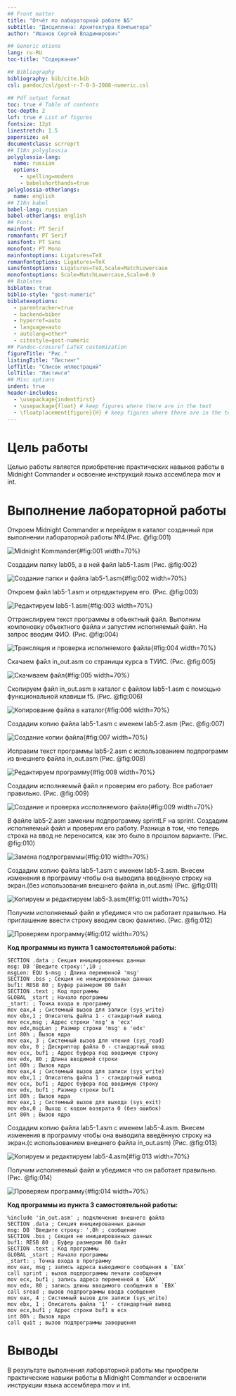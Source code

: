 ```yaml
---
## Front matter
title: "Отчёт по лабораторной работе №5"
subtitle: "Дисциплина: Архитектура Компьютера"
author: "Иванов Сергей Владимирович"

## Generic otions
lang: ru-RU
toc-title: "Содержание"

## Bibliography
bibliography: bib/cite.bib
csl: pandoc/csl/gost-r-7-0-5-2008-numeric.csl

## Pdf output format
toc: true # Table of contents
toc-depth: 2
lof: true # List of figures
fontsize: 12pt
linestretch: 1.5
papersize: a4
documentclass: scrreprt
## I18n polyglossia
polyglossia-lang:
  name: russian
  options:
	- spelling=modern
	- babelshorthands=true
polyglossia-otherlangs:
  name: english
## I18n babel
babel-lang: russian
babel-otherlangs: english
## Fonts
mainfont: PT Serif
romanfont: PT Serif
sansfont: PT Sans
monofont: PT Mono
mainfontoptions: Ligatures=TeX
romanfontoptions: Ligatures=TeX
sansfontoptions: Ligatures=TeX,Scale=MatchLowercase
monofontoptions: Scale=MatchLowercase,Scale=0.9
## Biblatex
biblatex: true
biblio-style: "gost-numeric"
biblatexoptions:
  - parentracker=true
  - backend=biber
  - hyperref=auto
  - language=auto
  - autolang=other*
  - citestyle=gost-numeric
## Pandoc-crossref LaTeX customization
figureTitle: "Рис."
listingTitle: "Листинг"
lofTitle: "Список иллюстраций"
lolTitle: "Листинги"
## Misc options
indent: true
header-includes:
  - \usepackage{indentfirst}
  - \usepackage{float} # keep figures where there are in the text
  - \floatplacement{figure}{H} # keep figures where there are in the text
---
```


# Цель работы

Целью работы является приобретение практических навыков работы в Midnight Commander и освоение инструкций языка ассемблера mov и int.
                    
# Выполнение лабораторной работы

Откроем Midnight Commander и перейдем в каталог созданный при выполнении лабораторной работы №4.(Рис. @fig:001)

![Midnight Kommander](image/1.jpeg){#fig:001 width=70%}

Создадим папку lab05, а в ней файл lab5-1.asm (Рис. @fig:002)

![Создание папки и файла lab5-1.asm](image/2.jpeg){#fig:002 width=70%}

Откроем файл lab5-1.asm и отредактируем его. (Рис. @fig:003)

![Редактируем lab5-1.asm](image/3.jpeg){#fig:003 width=70%}

Оттранслируем текст программы в объектный файл. Выполним компоновку объектного файла и запустим исполняемый файл. На запрос вводим ФИО. (Рис. @fig:004)

![Трансляция и проверка исполняемого файла](image/4.jpeg){#fig:004 width=70%}

Скачаем файл in_out.asm со страницы курса в ТУИС. (Рис. @fig:005)

![Скачиваем файл](image/5.jpeg){#fig:005 width=70%}

Скопируем файл in_out.asm в каталог с файлом lab5-1.asm с помощью функциональной клавиши f5. (Рис. @fig:006)

![Копирование файла в каталог](image/6.jpeg){#fig:006 width=70%}

Создадим копию файла lab5-1.asm с именем lab5-2.asm (Рис. @fig:007)

![Создание копии файла](image/7.jpeg){#fig:007 width=70%}

Исправим текст программы lab5-2.asm с использованием подпрограмм из внешнего файла in_out.asm (Рис. @fig:008)

![Редактируем программу](image/8.jpeg){#fig:008 width=70%}

Создадим исполняемый файл и проверим его работу. Все работает правильно. (Рис. @fig:009)

![Создание и проверка иссполняемого файла](image/9.jpeg){#fig:009 width=70%}

В файле lab5-2.asm заменим подпрограмму sprintLF на sprint. Создадим исполняемый файл и проверим его работу. Разница в том, что теперь строка на ввод не переносится, как это было в прошлом варианте. (Рис. @fig:010)

![Замена подпрограммы](image/10.jpeg){#fig:010 width=70%}

Создадим копию файла lab5-1.asm с именем lab5-3.asm. Внесем изменения в программу чтобы она выводила введённую строку на экран.(без использования внешнего файла in_out.asm) (Рис. @fig:011)

![Копируем и редактируем lab5-3.asm](image/11.jpeg){#fig:011 width=70%}

Получим исполняемый файл и убедимся что он работает правильно. На приглашение ввести строку вводим свою фамилию. (Рис. @fig:012)

![Проверяем программу](image/12.jpeg){#fig:012 width=70%}

**Код программы из пункта 1 самостоятельной работы:**
```assembler
SECTION .data ; Секция инициированных данных
msg: DB 'Введите строку:',10 ;
msgLen: EQU $-msg ; Длина переменной 'msg'
SECTION .bss ; Секция не инициированных данных
buf1: RESB 80 ; Буфер размером 80 байт
SECTION .text ; Код программы
GLOBAL _start ; Начало программы
_start: ; Точка входа в программу
mov eax,4 ; Системный вызов для записи (sys_write)
mov ebx,1 ; Описатель файла 1 - стандартный вывод
mov ecx,msg ; Адрес строки 'msg' в 'ecx'
mov edx,msgLen ; Размер строки 'msg' в 'edx'
int 80h ; Вызов ядра
mov eax, 3 ; Системный вызов для чтения (sys_read)
mov ebx, 0 ; Дескриптор файла 0 - стандартный ввод
mov ecx, buf1 ; Адрес буфера под вводимую строку
mov edx, 80 ; Длина вводимой строки
int 80h ; Вызов ядра
mov eax,4 ; Системный вызов для записи (sys_write)
mov ebx,1 ; Описатель файла 1 - стандартный вывод
mov ecx, buf1 ; Адрес буфера под вводимую строку
mov edx, buf1 ; Размер строки buf1
int 80h ; Вызов ядра
mov eax,1 ; Системный вызов для выхода (sys_exit)
mov ebx,0 ; Выход с кодом возврата 0 (без ошибок)
int 80h ; Вызов ядра
```
Создадим копию файла lab5-1.asm с именем lab5-4.asm. Внесем изменения в программу чтобы она выводила введённую строку на экран.(с использованием внешнего файла in_out.asm) (Рис. @fig:013)

![Копируем и редактируем lab5-4.asm](image/13.jpeg){#fig:013 width=70%}

Получим исполняемый файл и убедимся что он работает правильно. (Рис. @fig:014)

![Проверяем программу](image/14.jpeg){#fig:014 width=70%}

**Код программы из пункта 3 самостоятельной работы:**
```assembler
%include 'in_out.asm' ; подключение внешнего файла
SECTION .data ; Секция инициированных данных
msg: DB 'Введите строку: ',0h ; сообщение
SECTION .bss ; Секция не инициированных данных
buf1: RESB 80 ; Буфер размером 80 байт
SECTION .text ; Код программы
GLOBAL _start ; Начало программы
_start: ; Точка входа в программу
mov eax, msg ; запись адреса выводимого сообщения в `EAX`
call sprint ; вызов подпрограммы печати сообщения
mov ecx, buf1 ; запись адреса переменной в `EAX`
mov edx, 80 ; запись длины вводимого сообщения в `EBX`
call sread ; вызов подпрограммы ввода сообщения
mov eax, 4 ; Системный вызов для записи (sys_write)
mov ebx, 1 ; Описатель файла '1' - стандартный вывод
mov ecx,buf1 ; Адрес строки buf1 в ecx
int 80h ; Вызов ядра
call quit ; вызов подпрограммы завершения
```
# Выводы

В результате выполнения лабораторной работы мы приобрели практические навыки работы в Midnight Commander и освоенили инструкции языка ассемблера mov и int.




